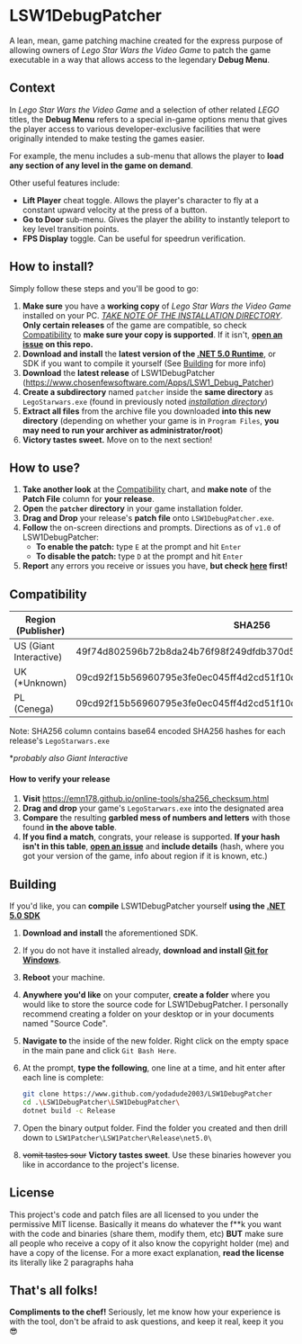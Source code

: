 # LSW1DebugPatcher
A lean, mean, game patching machine created for the express purpose of allowing owners of *Lego Star Wars the Video Game* to patch the game executable in a way that allows access to the legendary **Debug Menu**.

## Context

In *Lego Star Wars the Video Game* and a selection of other related *LEGO* titles, the **Debug Menu** refers to a special in-game options menu that gives the player access to various developer-exclusive facilities that were originally intended to make testing the games easier.  

For example, the menu includes a sub-menu that allows the player to **load any section of any level in the game on demand**.  

Other useful features include: 

* **Lift Player** cheat toggle. Allows the player's character to fly at a constant upward velocity at the press of a button.  
* **Go to Door** sub-menu.  Gives the player the ability to instantly teleport to key level transition points.
* **FPS Display** toggle.  Can be useful for speedrun verification.  

## How to install?

Simply follow these steps and you'll be good to go: 

1. **Make sure** you have a **working copy** of *Lego Star Wars the Video Game* installed on your PC.  <u>*TAKE NOTE OF THE INSTALLATION DIRECTORY*</u>. **Only certain releases** of the game are compatible, so check [Compatibility](#compatibility) to **make sure your copy is supported**.  If it isn't, **[open an issue](https://github.com/yodadude2003/LSW1DebugPatcher/issues) on this repo.**  
2. **Download and install** the **latest version of the [.NET 5.0 Runtime](https://dotnet.microsoft.com/download/dotnet/5.0#runtime-desktop-5.0.4)**, or SDK if you want to compile it yourself (See [Building](#building) for more info)
3. **Download** the **latest release** of LSW1DebugPatcher (https://www.chosenfewsoftware.com/Apps/LSW1_Debug_Patcher)
4. **Create a subdirectory** named `patcher` inside the **same directory** as `LegoStarwars.exe` (found in previously noted <u>*installation directory*</u>)
5. **Extract all files** from the archive file you downloaded **into this new directory** (depending on whether your game is in `Program Files`, **you may need to run your archiver as administrator/root**)
6. **Victory tastes sweet.**  Move on to the next section!

## How to use?

1. **Take another look** at the [Compatibility](#compatibility) chart, and **make note** of the **Patch File** column for **your release**.  
2. **Open** the **`patcher` directory** in your game installation folder.
3. **Drag and Drop** your release's **patch file** onto `LSW1DebugPatcher.exe`.
4. **Follow** the on-screen directions and prompts.  Directions as of `v1.0` of LSW1DebugPatcher:
   * **To enable the patch:** type `E` at the prompt and hit `Enter`
   * **To disable the patch:** type `D` at the prompt and hit `Enter`
5. **Report** any errors you receive or issues you have, **but check [here](https://github.com/yodadude2003/LSW1DebugPatcher/issues?q=is%3Aissue) first!**

## Compatibility

| Region (Publisher)     | SHA256                                                       | Patch File |
| ---------------------- | ------------------------------------------------------------ | ---------- |
| US (Giant Interactive) | 49f74d802596b72b8da24b76f98f249dfdb370d5607fa7e65e3a19beb833d473 | US.patch   |
| UK (*Unknown)          | 09cd92f15b56960795e3fe0ec045ff4d2cd51f10dca6a7d1d24e7405eb5fba55 | EU00.patch |
| PL (Cenega)            | 09cd92f15b56960795e3fe0ec045ff4d2cd51f10dca6a7d1d24e7405eb5fba55 | EU00.patch |

Note: SHA256 column contains base64 encoded SHA256 hashes for each release's `LegoStarwars.exe`

**probably also Giant Interactive*

#### How to verify your release

1. **Visit** https://emn178.github.io/online-tools/sha256_checksum.html
2. **Drag and drop** your game's `LegoStarwars.exe` into the designated area
3. **Compare** the resulting **garbled mess of numbers and letters** with those found **in the above table**.
4. **If you find a match**, congrats, your release is supported.  **If your hash isn't in this table**, **[open an issue](https://github.com/yodadude2003/LSW1DebugPatcher/issues)** and **include details** (hash, where you got your version of the game, info about region if it is known, etc.)

## Building

If you'd like, you can **compile** LSW1DebugPatcher yourself **using the [.NET 5.0 SDK](https://dotnet.microsoft.com/download/dotnet/5.0)**

1. **Download and install** the aforementioned SDK.

2. If you do not have it installed already, **download and install [Git for Windows](https://git-scm.com/download/win)**.

3. **Reboot** your machine.

4. **Anywhere you'd like** on your computer, **create a folder** where you would like to store the source code for LSW1DebugPatcher.  I personally recommend creating a folder on your desktop or in your documents named "Source Code".  

5. **Navigate to** the inside of the new folder.  Right click on the empty space in the main pane and click `Git Bash Here`.

6. At the prompt, **type the following**, one line at a time, and hit enter after each line is complete:

   ```bash
   git clone https://www.github.com/yodadude2003/LSW1DebugPatcher
   cd .\LSW1DebugPatcher\LSW1DebugPatcher\
   dotnet build -c Release
   ```

7. Open the binary output folder.  Find the folder you created and then drill down to `LSW1Patcher\LSW1Patcher\Release\net5.0\`

8. ~~vomit tastes sour~~ **Victory tastes sweet**.  Use these binaries however you like in accordance to the project's license.  

## License

This project's code and patch files are all licensed to you under the permissive MIT license.  Basically it means do whatever the f\*\*k you want with the code and binaries (share them, modify them, etc) **BUT** make sure all people who receive a copy of it also know the copyright holder (me) and have a copy of the license.  For a more exact explanation, **read the license** its literally like 2 paragraphs haha

## That's all folks!

**Compliments to the chef!** Seriously, let me know how your experience is with the tool, don't be afraid to ask questions, and keep it real, keep it you 😎
